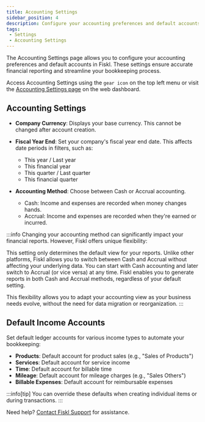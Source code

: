 ```yaml
---
title: Accounting Settings
sidebar_position: 4
description: Configure your accounting preferences and default accounts in Fiskl
tags:
 - Settings
 - Accounting Settings
---
```


The Accounting Settings page allows you to configure your accounting preferences and default accounts in Fiskl. These settings ensure accurate financial reporting and streamline your bookkeeping process.

Access Accounting Settings using the `gear icon` on the top left menu or visit the [Accounting Settings page](https://my.fiskl.com/accounting-settings) on the web dashboard.

## Accounting Settings

- **Company Currency**: Displays your base currency. This cannot be changed after account creation.

- **Fiscal Year End**: Set your company's fiscal year end date. This affects date periods in filters, such as:
  - This year / Last year
  - This financial year
  - This quarter / Last quarter
  - This financial quarter

- **Accounting Method**: Choose between Cash or Accrual accounting. 
  - Cash: Income and expenses are recorded when money changes hands.
  - Accrual: Income and expenses are recorded when they're earned or incurred.

:::info
Changing your accounting method can significantly impact your financial reports. However, Fiskl offers unique flexibility:

This setting only determines the default view for your reports.
Unlike other platforms, Fiskl allows you to switch between Cash and Accrual without affecting your underlying data.
You can start with Cash accounting and later switch to Accrual (or vice versa) at any time.
Fiskl enables you to generate reports in both Cash and Accrual methods, regardless of your default setting.

This flexibility allows you to adapt your accounting view as your business needs evolve, without the need for data migration or reorganization.
:::

## Default Income Accounts

Set default ledger accounts for various income types to automate your bookkeeping:

- **Products**: Default account for product sales (e.g., "Sales of Products")
- **Services**: Default account for service income
- **Time**: Default account for billable time
- **Mileage**: Default account for mileage charges (e.g., "Sales Others")
- **Billable Expenses**: Default account for reimbursable expenses

:::info[tip]
You can override these defaults when creating individual items or during transactions.
:::

Need help? [Contact Fiskl Support](mailto:support@fiskl.com) for assistance.